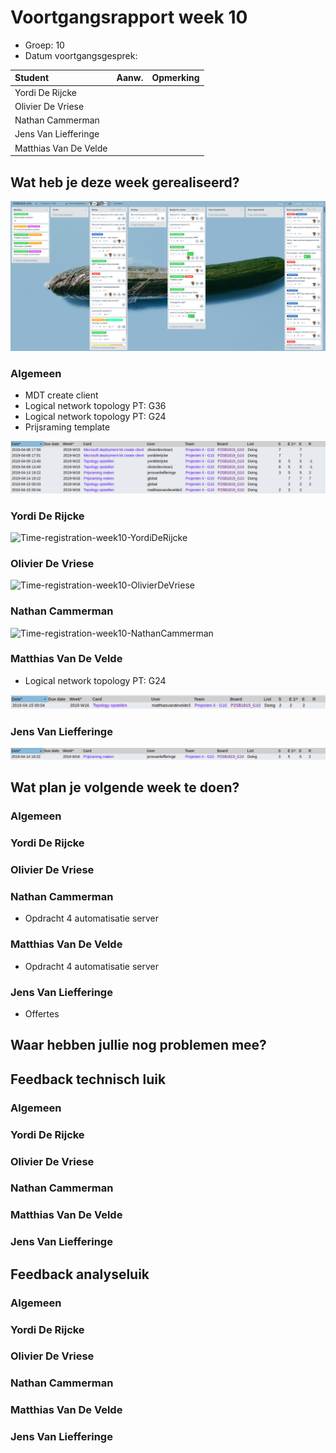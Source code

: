 # Voortgangsrapport week 10

* Groep: 10
* Datum voortgangsgesprek:

| Student  | Aanw. | Opmerking |
| :---     | :---  | :---      |
| Yordi De Rijcke |        |           |
| Olivier De Vriese |        |           |
| Nathan Cammerman |        |           |
| Jens Van Liefferinge |        |         |
| Matthias Van De Velde |        |           |

## Wat heb je deze week gerealiseerd?

![Kanban-bord](week10-kanbanbord.png)

### Algemeen

* MDT create client
* Logical network topology PT: G36
* Logical network topology PT: G24
* Prijsraming template


![Time-per-assignment](week10-time-per-assignment.png)

### Yordi De Rijcke

![Time-registration-week10-YordiDeRijcke](week10-YordiDeRijcke.png)


### Olivier De Vriese

![Time-registration-week10-OlivierDeVriese](week10-OlivierDeVriesse.png)


### Nathan Cammerman

![Time-registration-week10-NathanCammerman](week10-NathanCammerman.png)


### Matthias Van De Velde
* Logical network topology PT: G24

![Time-registration-week10-MatthiasVanDeVelde](week10-MatthiasVanDeVelde.png)


### Jens Van Liefferinge

![Time-registration-week10-JensVanLiefferinge](week10-JensVanLiefferinge.png)


## Wat plan je volgende week te doen?

### Algemeen

### Yordi De Rijcke
### Olivier De Vriese
### Nathan Cammerman
* Opdracht 4 automatisatie server 
### Matthias Van De Velde
* Opdracht 4 automatisatie server 
### Jens Van Liefferinge
* Offertes

## Waar hebben jullie nog problemen mee?

## Feedback technisch luik

### Algemeen


### Yordi De Rijcke
### Olivier De Vriese
### Nathan Cammerman
### Matthias Van De Velde
### Jens Van Liefferinge

## Feedback analyseluik

### Algemeen

### Yordi De Rijcke
### Olivier De Vriese
### Nathan Cammerman
### Matthias Van De Velde
### Jens Van Liefferinge

